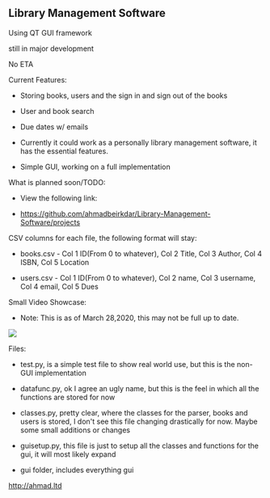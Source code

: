 
## Library Management Software

Using QT GUI framework

still in major development

No ETA

  

Current Features:

* Storing books, users and the sign in and sign out of the books

* User and book search

* Due dates w/ emails

* Currently it could work as a personally library management software, it has the essential features.

* Simple GUI, working on a full implementation 


What is planned soon/TODO:

* View the following link: 

* https://github.com/ahmadbeirkdar/Library-Management-Software/projects

CSV columns for each file, the following format will stay:

* books.csv - Col 1 ID(From 0 to whatever), Col 2 Title, Col 3 Author, Col 4 ISBN, Col 5 Location

* users.csv - Col 1 ID(From 0 to whatever), Col 2 name, Col 3 username, Col 4 email, Col 5 Dues

Small Video Showcase:

* Note: This is as of March 28,2020, this may not be full up to date.

[![](http://img.youtube.com/vi/WKM4OThBwMM/0.jpg)](http://www.youtube.com/watch?v=WKM4OThBwMM "")


Files:

* test.py, is a simple test file to show real world use, but this is the non-GUI implementation

* datafunc.py, ok I agree an ugly name, but this is the feel in which all the functions are stored for now

* classes.py, pretty clear, where the classes for the parser, books and users is stored, I don't see this file changing drastically for now. Maybe some small additions or changes

* guisetup.py, this file is just to setup all the classes and functions for the gui, it will most likely expand

* gui folder, includes everything gui

http://ahmad.ltd
